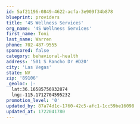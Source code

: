 ```yaml
---
id: 5af21196-0849-4622-acfa-3e909f34b878
blueprint: providers
title: '4S Wellness Services'
org_name: '4S Wellness Services'
first_name: Toni
last_name: Warren
phone: 702-487-9555
sponsored: false
category: behavioral-health
address: '501 S Rancho Dr #D20'
city: 'Las Vegas'
state: NV
zip: '89106'
_geoloc: |-
  lat:36.16585756932874
  lng:-115.1712704595232
promotion_level: '0'
updated_by: 87a74d1c-1760-42c5-afc1-1cc59be16098
updated_at: 1722041780
---
```

